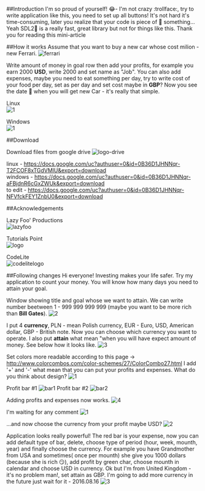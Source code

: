 ##Introduction
I'm so proud of yourself! :joy:- I'm not crazy :trollface:, try to write application like this, you need to set up all buttons! It's not hard it's time-consuming, later you realize that your code is piece of :hankey: something... Yeah SDL2:floppy_disk: is a really fast, great library but not for things like this. Thank you for reading this mini-article 


##How it works
Assume that you want to buy a new car whose cost milion - new Ferrari.
![ferrari](https://cloud.githubusercontent.com/assets/19840443/17767063/9dcd934e-652e-11e6-8908-cf5d0499f07e.png)

Write amount of money in goal row then add your profits, for example you earn 2000 **USD**, write 2000 and set name as "Job".
You can also add expenses, maybe you need to eat something per day, try to write cost of your food per day, set as per day and set cost maybe in **GBP**?
Now you see the date :date: when you will get new Car - it's really that simple.                                          

Linux                                         
![1](https://cloud.githubusercontent.com/assets/19840443/17767801/c1dff738-6531-11e6-878f-10ffb3c8314b.png)
                                                                                                                          
Windows                                                                                
![1](https://cloud.githubusercontent.com/assets/19840443/17781023/dc692cdc-656d-11e6-940b-7e36425199e7.png)
                                                                                                                          
##Download

Download files from google drive
![logo-drive](https://cloud.githubusercontent.com/assets/19840443/17779441/eeaa3cac-6567-11e6-8f7f-748fe66f9b06.png)

linux - https://docs.google.com/uc?authuser=0&id=0B36D1JHNNqr-T2FCOF8xTGdVMlU&export=download                             
windows - https://docs.google.com/uc?authuser=0&id=0B36D1JHNNqr-aFBjdnR6cGxZWUk&export=download                           
to edit - https://docs.google.com/uc?authuser=0&id=0B36D1JHNNqr-NFVfckFEY1ZnbU0&export=download                   

##Acknowledgements

Lazy Foo' Productions                               
![lazyfoo](https://cloud.githubusercontent.com/assets/19840443/17767077/a5a911ec-652e-11e6-9679-7015c9d9aaef.png)

Tutorials Point                                     
![logo](https://cloud.githubusercontent.com/assets/19840443/17766922/d41e2b76-652d-11e6-8f9f-e6aa0b6138bd.png)

CodeLite                                            
![codelitelogo](https://cloud.githubusercontent.com/assets/19840443/17767484/729f7398-6530-11e6-8639-a744e3be463f.png)







##Following changes
Hi everyone!
Investing makes your life safer.
Try my application to count your money.
You will know how many days you need to attain your goal.

Window showing title and goal whose we want to attain.
We can write number beetween 1 - 999 999 999 999 (maybe you want to be more rich than **Bill Gates**).
![2](https://cloud.githubusercontent.com/assets/19840443/17767814/cb820a42-6531-11e6-862b-cd72b8586b09.png)

I put 4 **currency**, PLN - mean Polish currency, EUR - Euro, USD, American dollar, GBP - British note.
Now you can choose which currency you want to operate. I also put **attain** what mean "when you will have expect amount of money. See below how it looks like.
![3](https://cloud.githubusercontent.com/assets/19840443/17767813/cb2d5b14-6531-11e6-963b-63af784eba4d.png)

Set colors more readable according to this page -> http://www.colorcombos.com/color-schemes/27/ColorCombo27.html
I add '+' and '-' what mean that you can put your profits and expenses. What do you think about design?
![1](https://cloud.githubusercontent.com/assets/19840443/17767317/cdbc189a-652f-11e6-9592-b06a980e993d.png)

Profit bar #1
![bar1](https://cloud.githubusercontent.com/assets/19840443/17649118/4199482a-622c-11e6-87fc-012209a09c53.png)
Profit bar #2
![bar2](https://cloud.githubusercontent.com/assets/19840443/17649255/3c67d020-6230-11e6-9652-0876bfa62e5f.png)

Adding profits and expenses now works.
![4](https://cloud.githubusercontent.com/assets/19840443/17767848/fdcbc416-6531-11e6-942d-aa92171dad43.png)

I'm waiting for any comment
![1](https://cloud.githubusercontent.com/assets/19840443/17767573/c6076d4c-6530-11e6-8dcc-78e904f5aaf5.png)

...and now choose the currency from your profit maybe USD?
![2](https://cloud.githubusercontent.com/assets/19840443/17767580/c873eb46-6530-11e6-8fba-84a8cc3fd2d7.png)

Application looks really powerful! The red bar is your expense, now you can add default type of bar, delete, choose type of period (hour, week, mounth, year) and finally choose the currency. For example you have Grandmother from USA and sometimes( once per mounth) she give you 1000 dollars (because she is rich :smirk:), add profit by green char, choose mounth in calendar and choose USD in currency. Ok but I'm from United Kingdom - it's no problem man!, set attain as GBP. I'm going to add more currency in the future just wait for it - 2016.08.16 ![3](https://cloud.githubusercontent.com/assets/19840443/17767449/50ee2078-6530-11e6-959e-67215ce19565.png)
